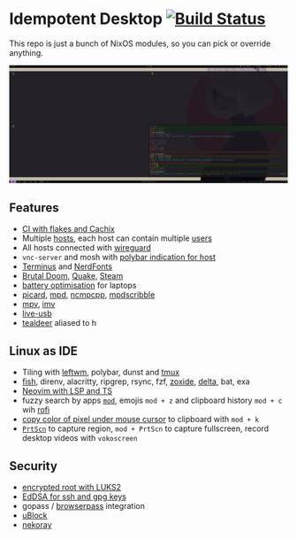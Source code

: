 # Idempotent Desktop [![Build Status](https://github.com/ksevelyar/idempotent-desktop/workflows/build/badge.svg)](https://github.com/ksevelyar/idempotent-desktop/actions)

This repo is just a bunch of NixOS modules, so you can pick or override anything.

![leftwm](/assets/screens/leftwm.png)

## Features
* [CI with flakes and Cachix](/.github/workflows/build.yml)
* Multiple [hosts](https://github.com/ksevelyar/idempotent-desktop/tree/main/hosts), each host can contain multiple [users](https://github.com/ksevelyar/idempotent-desktop/tree/main/users)
* All hosts connected with [wireguard](https://github.com/ksevelyar/idempotent-desktop/blob/198d0192d958e871d184f85338c35440ae033c25/hosts/skynet.nix#L57-L135)
* `vnc-server` and mosh with [polybar indication for host](/assets/screens/polybar-sshd-vnc-server.png)
* [Terminus](http://terminus-font.sourceforge.net/shots.html) and [NerdFonts](/sys/fonts.nix)
* [Brutal Doom](https://github.com/ksevelyar/brutal-doom), [Quake](https://github.com/ksevelyar/quake), [Steam](https://github.com/ksevelyar/idempotent-desktop/blob/main/packages/games.nix)
* [battery optimisation](/hardware/power-management.nix) for laptops
* [picard][picard], [mpd](/services/mpd.nix), [ncmpcpp][ncmpcpp], [mpdscribble](https://listenbrainz.org/user/ksevelyar/)
* [mpv](/users/shared/mpv), [imv][imv]
* [live-usb](/live-usb/live-usb.nix)
* [tealdeer](https://github.com/dbrgn/tealdeer) aliased to h

## Linux as IDE
* Tiling with [leftwm](/users/shared/leftwm/config.ron), polybar, dunst and [tmux](/packages/tmux.nix)
* [fish](/doc/fish.md), direnv, alacritty, ripgrep, rsync, fzf, [zoxide][zoxide], [delta][delta], bat, exa
* [Neovim with LSP and TS](https://github.com/ksevelyar/idempotent-desktop/blob/main/users/shared/nvim/init.lua)
* fuzzy search by apps [`mod`](/doc/run-rofi-with-one-key.md), emojis `mod + z` and clipboard history `mod + c` wih [rofi](https://github.com/ksevelyar/idempotent-desktop/blob/main/users/shared/rofi/grey.rasi)
* [copy color of pixel under mouse cursor](/services/x.nix#L5-L14) to clipboard with `mod + k`
* [`PrtScn`](https://github.com/ksevelyar/idempotent-desktop/blob/ea28dfc28596d8edb3b88683e9960b4a32cc9c46/users/shared/leftwm/config.toml#L180-L184) to capture region, `mod + PrtScn` to capture fullscreen, record desktop videos with `vokoscreen`

## Security
* [encrypted root with LUKS2](/doc/encrypted-root.md)
* [EdDSA for ssh and gpg keys](/doc/keys.md)
* gopass / [browserpass](https://github.com/browserpass/browserpass-extension#available-keyboard-shortcuts) integration
* [uBlock](https://github.com/gorhill/uBlock)
* [nekoray](https://github.com/MatsuriDayo/nekoray)

[picard]: https://picard.musicbrainz.org/quick-start/
[imv]: /users/shared/imv/config
[ncmpcpp]: /assets/screens/ncmpcpp.png
[delta]: https://github.com/dandavison/delta
[zoxide]: https://github.com/ajeetdsouza/zoxide
